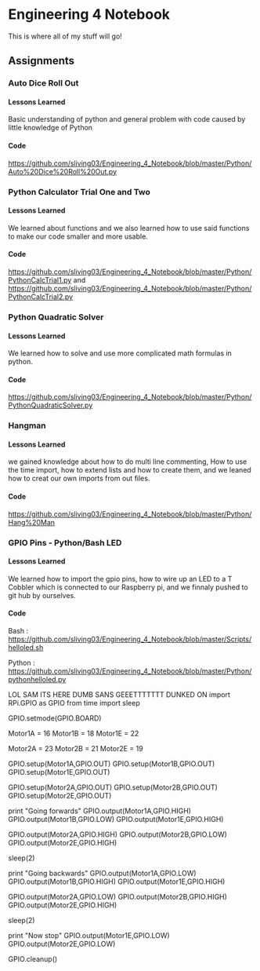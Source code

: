 # Engineering 4 Notebook
This is where all of my stuff will go!
## Assignments
### Auto Dice Roll Out
#### Lessons Learned
Basic understanding of python and general problem with code caused by little knowledge of Python
#### Code
https://github.com/sliving03/Engineering_4_Notebook/blob/master/Python/Auto%20Dice%20Roll%20Out.py
### Python Calculator Trial One and Two
#### Lessons Learned
We learned about functions and we also learned how to use said functions to make our code smaller and more usable.
#### Code
https://github.com/sliving03/Engineering_4_Notebook/blob/master/Python/PythonCalcTrial1.py and https://github.com/sliving03/Engineering_4_Notebook/blob/master/Python/PythonCalcTrial2.py
### Python Quadratic Solver
#### Lessons Learned
We learned how to solve and use more complicated math formulas in python.
#### Code
https://github.com/sliving03/Engineering_4_Notebook/blob/master/Python/PythonQuadraticSolver.py
### Hangman
#### Lessons Learned
we gained knowledge about how to do multi line commenting, How to use the time import, how to extend lists and how to create them, and we leaned how to creat our own imports from out files.
#### Code
https://github.com/sliving03/Engineering_4_Notebook/blob/master/Python/Hang%20Man
### GPIO Pins - Python/Bash LED
#### Lessons Learned
We learned how to import the gpio pins, how to wire up an LED to a T Cobbler which is connected to our Raspberry pi, and we finnaly pushed to git hub by ourselves.
#### Code
Bash : https://github.com/sliving03/Engineering_4_Notebook/blob/master/Scripts/helloled.sh 

Python : https://github.com/sliving03/Engineering_4_Notebook/blob/master/Python/pythonhelloled.py

LOL SAM ITS HERE DUMB SANS GEEETTTTTTT DUNKED ON
import RPi.GPIO as GPIO
from time import sleep
 
GPIO.setmode(GPIO.BOARD)
 
Motor1A = 16
Motor1B = 18
Motor1E = 22
 
Motor2A = 23
Motor2B = 21
Motor2E = 19
 
GPIO.setup(Motor1A,GPIO.OUT)
GPIO.setup(Motor1B,GPIO.OUT)
GPIO.setup(Motor1E,GPIO.OUT)
 
GPIO.setup(Motor2A,GPIO.OUT)
GPIO.setup(Motor2B,GPIO.OUT)
GPIO.setup(Motor2E,GPIO.OUT)
 
print "Going forwards"
GPIO.output(Motor1A,GPIO.HIGH)
GPIO.output(Motor1B,GPIO.LOW)
GPIO.output(Motor1E,GPIO.HIGH)
 
GPIO.output(Motor2A,GPIO.HIGH)
GPIO.output(Motor2B,GPIO.LOW)
GPIO.output(Motor2E,GPIO.HIGH)
 
sleep(2)
 
print "Going backwards"
GPIO.output(Motor1A,GPIO.LOW)
GPIO.output(Motor1B,GPIO.HIGH)
GPIO.output(Motor1E,GPIO.HIGH)
 
GPIO.output(Motor2A,GPIO.LOW)
GPIO.output(Motor2B,GPIO.HIGH)
GPIO.output(Motor2E,GPIO.HIGH)
 
sleep(2)
 
print "Now stop"
GPIO.output(Motor1E,GPIO.LOW)
GPIO.output(Motor2E,GPIO.LOW)
 
GPIO.cleanup()

